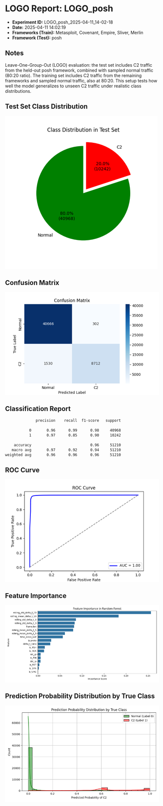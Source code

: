 # LOGO Report: LOGO_posh

- **Experiment ID:** LOGO_posh_2025-04-11_14-02-18
- **Date:** 2025-04-11 14:02:19
- **Frameworks (Train):** Metasploit, Covenant, Empire, Sliver, Merlin
- **Framework (Test):** posh

## Notes
Leave-One-Group-Out (LOGO) evaluation: the test set includes C2 traffic from the held-out posh framework, combined with sampled normal traffic (80:20 ratio). The training set includes C2 traffic from the remaining frameworks and sampled normal traffic, also at 80:20. This setup tests how well the model generalizes to unseen C2 traffic under realistic class distributions.

## Test Set Class Distribution
![Pie Chart](images/LOGO_posh_2025-04-11_14-02-18_pie.png)

## Confusion Matrix
![Confusion Matrix](images/LOGO_posh_2025-04-11_14-02-18_confusion.png)

## Classification Report
```
              precision    recall  f1-score   support

           0       0.96      0.99      0.98     40968
           1       0.97      0.85      0.90     10242

    accuracy                           0.96     51210
   macro avg       0.97      0.92      0.94     51210
weighted avg       0.96      0.96      0.96     51210
```

## ROC Curve
![ROC Curve](images/LOGO_posh_2025-04-11_14-02-18_roc.png)

## Feature Importance
![Feature Importance](images/LOGO_posh_2025-04-11_14-02-18_feature_importance.png)

## Prediction Probability Distribution by True Class
![Prediction Histogram](images/LOGO_posh_2025-04-11_14-02-18_hist.png)
